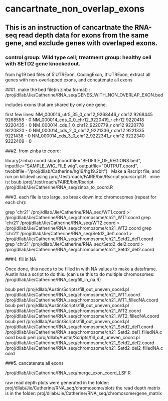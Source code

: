 # cancartnate_non_overlap_exons

## This is an instruction of cancartnate the RNA-seq read depth data for exons from the same gene, and exclude genes with overlaped exons.

### control group: Wild type cell; treatment group: healthy cell with SETD2 gene knockedout. 


from hg19 bed files of 5’UTRExon, CodingExon, 3’UTRExon, extract all genes with non-overlapped exons, and concatenate all exons

###1. make the bed file(in zinba format) : /proj/dllab/Jie/Catherine/RNA_seq/GENES_WITH_NON_OVERLAP_EXON.bed

includes exons that are shared by only one gene.

first few lines:
NM_000014_utr5_35_0_chr12_9268446_r	chr12	9268445	9268558	- 0
NM_000014_cds_0_0_chr12_9220419_r	chr12	9220418	9220435	- 0
NM_000014_cds_1_0_chr12_9220779_r	chr12	9220778	9220820	- 0
NM_000014_cds_2_0_chr12_9221336_r	chr12	9221335	9221438	- 0
NM_000014_cds_3_0_chr12_9222341_r	chr12	9222340	9222409	- 0


###2. from zinba to coord: 

library(zinba)
coord.sbpc(coordfile="BEDFILE_OF_REGIONS.bed", inputfile="SAMPLE_WIG_FILE.wig", outputfile="OUTPUT.coord", twobitfile="/proj/dllab/Catherine/hg19/hg19.2bit")
 
Make a Rscript file, and run on killdevil using /proj/.test/roach/FAIRE/bin/Rscript yourscript.R
 
mine is: bsub /proj/.test/roach/FAIRE/bin/Rscript /proj/dllab/Jie/Catherine/RNA_seq/zinba_to_coord.R



###3. each file is too large, so break down into chromosomes (repeat for each chr):


grep 'chr21' /proj/dllab/Jie/Catherine/RNA_seq/WT1.coord        > /proj/dllab/Jie/Catherine/RNA_seq/chromosome/ch21_WT1.coord
grep 'chr21' /proj/dllab/Jie/Catherine/RNA_seq/WT2.coord        > /proj/dllab/Jie/Catherine/RNA_seq/chromosome/ch21_WT2.coord
grep 'chr21' /proj/dllab/Jie/Catherine/RNA_seq/Setd2_del1.coord > /proj/dllab/Jie/Catherine/RNA_seq/chromosome/ch21_Setd2_del1.coord
grep 'chr21' /proj/dllab/Jie/Catherine/RNA_seq/Setd2_del2.coord > /proj/dllab/Jie/Catherine/RNA_seq/chromosome/ch21_Setd2_del2.coord


###4. fill in NA

Once done, this needs to be filled in with NA values to make a dataframe. Austin has a script to do this. (can use this to do multiple chromosomes: /proj/dllab/Jie/Catherine/RNA_seq/fill_in_na.R)


bsub perl /proj/dllab/Austin/Scripts/fill_out_uneven_coord.pl /proj/dllab/Jie/Catherine/RNA_seq/chromosome/ch21_WT1.coord        /proj/dllab/Jie/Catherine/RNA_seq/chromosome/ch21_WT1_filledNA.coord
bsub perl /proj/dllab/Austin/Scripts/fill_out_uneven_coord.pl /proj/dllab/Jie/Catherine/RNA_seq/chromosome/ch21_WT2.coord        /proj/dllab/Jie/Catherine/RNA_seq/chromosome/ch21_WT2_filledNA.coord
bsub perl /proj/dllab/Austin/Scripts/fill_out_uneven_coord.pl /proj/dllab/Jie/Catherine/RNA_seq/chromosome/ch21_Setd2_del1.coord /proj/dllab/Jie/Catherine/RNA_seq/chromosome/ch21_Setd2_del1_filledNA.coord
bsub perl /proj/dllab/Austin/Scripts/fill_out_uneven_coord.pl /proj/dllab/Jie/Catherine/RNA_seq/chromosome/ch21_Setd2_del2.coord /proj/dllab/Jie/Catherine/RNA_seq/chromosome/ch21_Setd2_del2_filledNA.coord


###5. cancatenate all exons

/proj/dllab/Jie/Catherine/RNA_seq/merge_exon_coord_LSF.R

raw read depth plots were generated in the folder: proj/dllab/Jie/Catherine/RNA_seq/chromosome/plots
the read depth matrix is in the folder: proj/dllab/Jie/Catherine/RNA_seq/chromosome/gene_matrix
